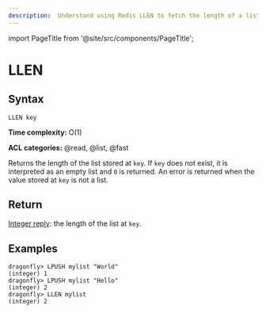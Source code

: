 ```yaml
---
description:  Understand using Redis LLEN to fetch the length of a list to manage data effectively.
---
```

import PageTitle from '@site/src/components/PageTitle';

# LLEN

<PageTitle title="Redis LLEN Command (Documentation) | Dragonfly" />

## Syntax

    LLEN key

**Time complexity:** O(1)

**ACL categories:** @read, @list, @fast

Returns the length of the list stored at `key`.
If `key` does not exist, it is interpreted as an empty list and `0` is returned.
An error is returned when the value stored at `key` is not a list.

## Return

[Integer reply](https://redis.io/docs/reference/protocol-spec/#integers): the length of the list at `key`.

## Examples

```shell
dragonfly> LPUSH mylist "World"
(integer) 1
dragonfly> LPUSH mylist "Hello"
(integer) 2
dragonfly> LLEN mylist
(integer) 2
```
